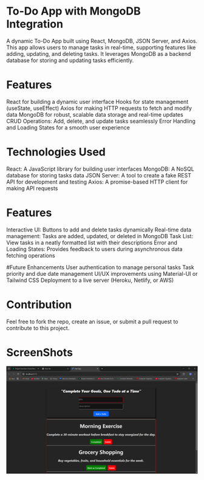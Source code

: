 # To-Do App with MongoDB Integration
A dynamic To-Do App built using React, MongoDB, JSON Server, and Axios. This app allows users to manage tasks in real-time, supporting features like adding, updating, and deleting tasks. It leverages MongoDB as a backend database for storing and updating tasks efficiently.

# Features
React for building a dynamic user interface
Hooks for state management (useState, useEffect)
Axios for making HTTP requests to fetch and modify data
MongoDB for robust, scalable data storage and real-time updates
CRUD Operations: Add, delete, and update tasks seamlessly
Error Handling and Loading States for a smooth user experience

# Technologies Used
React: A JavaScript library for building user interfaces
MongoDB: A NoSQL database for storing tasks data
JSON Server: A tool to create a fake REST API for development and testing
Axios: A promise-based HTTP client for making API requests

# Features
Interactive UI: Buttons to add and delete tasks dynamically
Real-time data management: Tasks are added, updated, or deleted in MongoDB
Task List: View tasks in a neatly formatted list with their descriptions
Error and Loading States: Provides feedback to users during asynchronous data fetching operations

#Future Enhancements
User authentication to manage personal tasks
Task priority and due date management
UI/UX improvements using Material-UI or Tailwind CSS
Deployment to a live server (Heroku, Netlify, or AWS)

# Contribution
Feel free to fork the repo, create an issue, or submit a pull request to contribute to this project.

# ScreenShots

![To-Do App Screenshot](./frontend/todo-app-screenshot.png)



